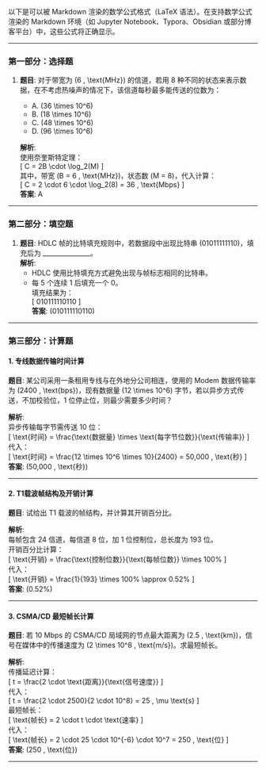 以下是可以被 Markdown 渲染的数学公式格式（LaTeX 语法）。在支持数学公式渲染的 Markdown 环境（如 Jupyter Notebook、Typora、Obsidian 或部分博客平台）中，这些公式将正确显示。

---

### **第一部分：选择题**

1. **题目**: 对于带宽为 \(6 \, \text{MHz}\) 的信道，若用 8 种不同的状态来表示数据，在不考虑热噪声的情况下，该信道每秒最多能传送的位数为：  
   - A. \(36 \times 10^6\)  
   - B. \(18 \times 10^6\)  
   - C. \(48 \times 10^6\)  
   - D. \(96 \times 10^6\)  

   **解析**:  
   使用奈奎斯特定理：  
   \[
   C = 2B \cdot \log_2(M)
   \]  
   其中，带宽 \(B = 6 \, \text{MHz}\)，状态数 \(M = 8\)，代入计算：  
   \[
   C = 2 \cdot 6 \cdot \log_2(8) = 36 \, \text{Mbps}
   \]  
   **答案**: A

---

### **第二部分：填空题**

1. **题目**: HDLC 帧的比特填充规则中，若数据段中出现比特串 \(01011111110\)，填充后为 _______________。  
   **解析**:  
   - HDLC 使用比特填充方式避免出现与帧标志相同的比特串。  
   - 每 5 个连续 1 后填充一个 0。  
   填充结果为：  
   \[
   010111110110
   \]  
   **答案**: \(010111110110\)

---

### **第三部分：计算题**

#### **1. 专线数据传输时间计算**

**题目**: 某公司采用一条租用专线与在外地分公司相连，使用的 Modem 数据传输率为 \(2400 \, \text{bps}\)，现有数据量 \(12 \times 10^6\) 字节，若以异步方式传送，不加校验位，1 位停止位，则最少需要多少时间？

**解析**:  
异步传输每字节需传送 10 位：  
\[
\text{时间} = \frac{\text{数据量} \times \text{每字节位数}}{\text{传输率}}
\]  
代入：  
\[
\text{时间} = \frac{12 \times 10^6 \times 10}{2400} = 50,000 \, \text{秒}
\]  
**答案**: \(50,000 \, \text{秒}\)

---

#### **2. T1载波帧结构及开销计算**

**题目**: 试给出 T1 载波的帧结构，并计算其开销百分比。

**解析**:  
每帧包含 24 信道，每信道 8 位，加 1 位控制位，总长度为 193 位。  
开销百分比计算：  
\[
\text{开销} = \frac{\text{控制位数}}{\text{每帧位数}} \times 100\%
\]  
代入：  
\[
\text{开销} = \frac{1}{193} \times 100\% \approx 0.52\%
\]  
**答案**: \(0.52\%\)

---

#### **3. CSMA/CD 最短帧长计算**

**题目**: 若 10 Mbps 的 CSMA/CD 局域网的节点最大距离为 \(2.5 \, \text{km}\)，信号在媒体中的传播速度为 \(2 \times 10^8 \, \text{m/s}\)。求最短帧长。

**解析**:  
传播延迟计算：  
\[
t = \frac{2 \cdot \text{距离}}{\text{信号速度}}
\]  
代入：  
\[
t = \frac{2 \cdot 2500}{2 \cdot 10^8} = 25 \, \mu \text{s}
\]  
最短帧长：  
\[
\text{帧长} = 2 \cdot t \cdot \text{速率}
\]  
代入：  
\[
\text{帧长} = 2 \cdot 25 \cdot 10^{-6} \cdot 10^7 = 250 \, \text{位}
\]  
**答案**: \(250 \, \text{位}\)

---

